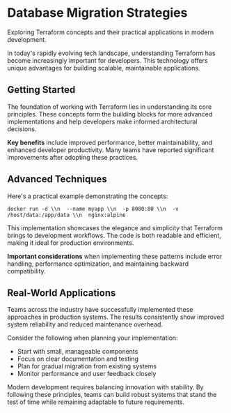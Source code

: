 # Database Migration Strategies

Exploring Terraform concepts and their practical applications in modern development.

In today's rapidly evolving tech landscape, understanding Terraform has become increasingly important for developers. This technology offers unique advantages for building scalable, maintainable applications.

## Getting Started

The foundation of working with Terraform lies in understanding its core principles. These concepts form the building blocks for more advanced implementations and help developers make informed architectural decisions.

**Key benefits** include improved performance, better maintainability, and enhanced developer productivity. Many teams have reported significant improvements after adopting these practices.

## Advanced Techniques

Here's a practical example demonstrating the concepts:

<pre><code>docker run -d \\n  --name myapp \\n  -p 8080:80 \\n  -v /host/data:/app/data \\n  nginx:alpine</code></pre>

This implementation showcases the elegance and simplicity that Terraform brings to development workflows. The code is both readable and efficient, making it ideal for production environments.

**Important considerations** when implementing these patterns include error handling, performance optimization, and maintaining backward compatibility.

## Real-World Applications

Teams across the industry have successfully implemented these approaches in production systems. The results consistently show improved system reliability and reduced maintenance overhead.

Consider the following when planning your implementation:

- Start with small, manageable components
- Focus on clear documentation and testing
- Plan for gradual migration from existing systems
- Monitor performance and user feedback closely

Modern development requires balancing innovation with stability. By following these principles, teams can build robust systems that stand the test of time while remaining adaptable to future requirements.
